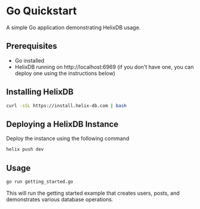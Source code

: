 # Go Quickstart

A simple Go application demonstrating HelixDB usage.

## Prerequisites
- Go installed
- HelixDB running on http://localhost:6969 (if you don't have one, you can deploy one using the instructions below)

## Installing HelixDB

```bash
curl -sSL https://install.helix-db.com | bash
```

## Deploying a HelixDB Instance
Deploy the instance using the following command
```bash
helix push dev
```

## Usage

```bash
go run getting_started.go
```

This will run the getting started example that creates users, posts, and demonstrates various database operations.